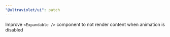 ```yaml
---
"@ultraviolet/ui": patch
---
```


Improve `<Expandable />` component to not render content when animation is disabled
